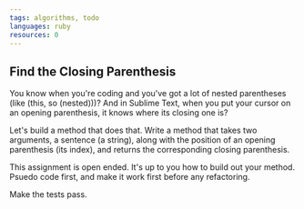 ```yaml
---
tags: algorithms, todo
languages: ruby
resources: 0
---
```


## Find the Closing Parenthesis

You know when you're coding and you've got a lot of nested parentheses (like (this, so (nested)))? And in Sublime Text, when you put your cursor on an opening parenthesis, it knows where its closing one is?

Let's build a method that does that. Write a method that takes two arguments, a sentence (a string), along with the position of an opening parenthesis (its index), and returns the corresponding closing parenthesis.

This assignment is open ended. It's up to you how to build out your method. Psuedo code first, and make it work first before any refactoring. 

Make the tests pass.